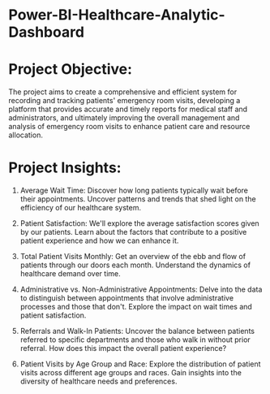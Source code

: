 # Power-BI-Healthcare-Analytic-Dashboard

# Project Objective:
The project aims to create a comprehensive and efficient system for recording and tracking patients' emergency room visits, developing a platform that provides accurate and timely reports for medical staff and administrators, and ultimately improving the overall management and analysis of emergency room visits to enhance patient care and resource allocation.

# Project Insights:

1. Average Wait Time: Discover how long patients typically wait before their appointments. Uncover patterns and trends that shed light on the efficiency of our healthcare system.

2. Patient Satisfaction: We'll explore the average satisfaction scores given by our patients. Learn about the factors that contribute to a positive patient experience and how we can enhance it.

3. Total Patient Visits Monthly: Get an overview of the ebb and flow of patients through our doors each month. Understand the dynamics of healthcare demand over time.

4. Administrative vs. Non-Administrative Appointments: Delve into the data to distinguish between appointments that involve administrative processes and those that don't. Explore the impact on wait times and patient satisfaction.

5. Referrals and Walk-In Patients: Uncover the balance between patients referred to specific departments and those who walk in without prior referral. How does this impact the overall patient experience?

6. Patient Visits by Age Group and Race: Explore the distribution of patient visits across different age groups and races. Gain insights into the diversity of healthcare needs and preferences.
